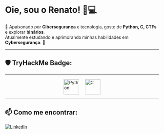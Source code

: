 # Oie, sou o Renato! 👋💻  
💛 Apaixonado por **Cibersegurança** e tecnologia, gosto de **Python, C, CTFs** e explorar **binários**.  
Atualmente estudando e aprimorando minhas habilidades em **Cybersegurança**. 🚀  

---

## 🛡️ TryHackMe Badge:
<a href="https://tryhackme.com/p/rendapercaptcha">
</a>

---

<div style="display: flex; justify-content: center; gap: 20px;">
  <img src="https://upload.wikimedia.org/wikipedia/commons/c/c3/Python-logo-notext.svg" alt="Python" width="50" />
  <img src="https://upload.wikimedia.org/wikipedia/commons/1/19/C_Logo.png" alt="C" width="50" />
</div>

---

## 📫 Como me encontrar:
[![LinkedIn](https://img.shields.io/badge/LinkedIn-0077B5?style=for-the-badge&logo=linkedin&logoColor=white)](https://www.linkedin.com/in/renato-sailer-a808aa300/)  
